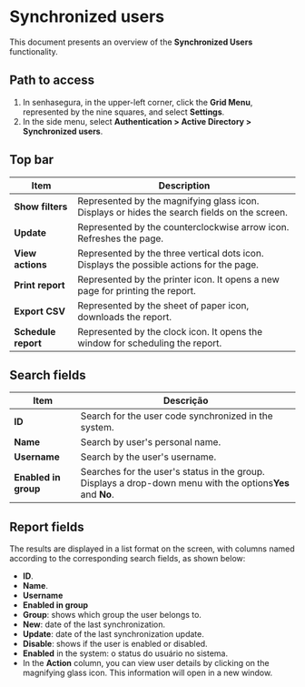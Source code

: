 # Synchronized users

This document presents an overview of the **Synchronized Users** functionality.

## Path to access

1. In senhasegura, in the upper-left corner, click the **Grid Menu**, represented by the nine squares, and select **Settings**.
2. In the side menu, select **Authentication > Active Directory > Synchronized users**.

## Top bar

| Item                 | Description                                                                                  |
| -------------------- | -------------------------------------------------------------------------------------------- |
| **Show filters**    | Represented by the magnifying glass icon. Displays or hides the search fields on the screen. |
| **Update**          | Represented by the counterclockwise arrow icon. Refreshes the page.                          |
| **View actions**    | Represented by the three vertical dots icon. Displays the possible actions for the page.     |
| **Print report**    | Represented by the printer icon. It opens a new page for printing the report.                |
| **Export CSV**      | Represented by the sheet of paper icon, downloads the report.                                |
| **Schedule report** | Represented by the clock icon. It opens the window for scheduling the report.                |

## Search fields

| Item                       | Descrição                                                                                                            |
| -------------------------- | ---------------------------------------------------------------------------------------------------------------------- |
| **ID**               | Search for the user code synchronized in the system.                                                                   |
| **Name**             | Search by user's personal name.                                                                                        |
| **Username**         | Search by the user's username.                                                                                         |
| **Enabled in group** | Searches for the user's status in the group. Displays a drop-down menu with the options**Yes** and **No**. |

## Report fields

The results are displayed in a list format on the screen, with columns named according to the corresponding search fields, as shown below:

* **ID**.
* **Name**.
* **Username**
* **Enabled in group**
* **Group**: shows which group the user belongs to.
* **New**: date of the last synchronization.
* **Update**: date of the last synchronization update.
* **Disable**: shows if the user is enabled or disabled.
* **Enabled** in the system: o status do usuário no sistema.
* In the **Action** column, you can view user details by clicking on the magnifying glass icon. This information will open in a new window.